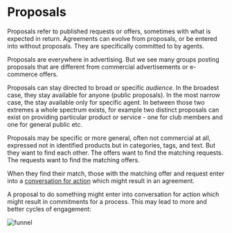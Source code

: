 # Proposals

Proposals refer to published requests or offers, sometimes with what is expected in return. Agreements can evolve from proposals, or be entered into without proposals. They are specifically committed to by agents.

Proposals are everywhere in advertising.  But we see many groups posting proposals that are different from commercial advertisements or e-commerce offers.

Proposals can stay directed to broad or specific *audience*. In the broadest case, they stay available for anyone (public proposals). In the most narrow case, the stay available only for specific agent. In between those two extremes a whole spectrum exists, for example two distinct proposals can exist on providing particular product or service - one for club members and one for general public etc.

Proposals may be specific or more general, often not commercial at all, expressed not in identified products but in categories, tags, and text.  But they want to find each other. The offers want to find the matching requests. The requests want to find the matching offers.

When they find their match, those with the matching offer and request enter into a [conversation for action](cfa.md) which might result in an agreement.

A proposal to do something might enter into conversation for action which might result in commitments for a process.  This may lead to more and better cycles of engagement:

![funnel](https://cloud.githubusercontent.com/assets/117439/11401215/144641f6-9357-11e5-8ddd-f01f5bcf4012.png)
